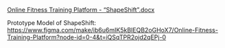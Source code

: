 [Online Fitness Training Platform - “ShapeShift”.docx](https://github.com/user-attachments/files/22304621/Online.Fitness.Training.Platform.-.ShapeShift.docx)
          
Prototype Model of ShapeShift:       https://www.figma.com/make/ib6u6mIK5kBIEQB2oGHoX7/Online-Fitness-Training-Platform?node-id=0-4&t=iQSqTPR2ojd2qEPj-0
